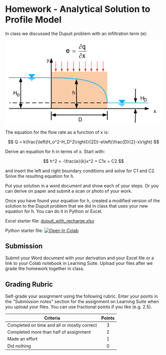 # Homework - Analytical Solution to Profile Model

In class we discussed the Dupuit problem with an infiltration term (e):

![rect_section_e.gif](rect_section_e.gif)

The equation for the flow rate as a function of x is:

$$
Q = k\frac{\left(H_o^2-H_D^2\right)}{2D}-e\left(\frac{D}{2}-x\right)
$$

Derive an equation for h in terms of x. Start with:

$$
h^2 = -\frac{e}{k}x^2 + C1x + C2
$$

and insert the left and right boundary conditions and solve for C1 and C2. Solve the resulting equation for h.

Put your solution in a word document and show each of your steps. Or you can derive on paper and submit a scan or photo of your work.

Once you have found your equation for h, created a modified version of the solution to the Dupuit problem that we did in class that uses your new equation for h. You can do it in Python or Excel. 

Excel starter file: [dupuit_with_recharge.xlsx](dupuit_with_recharge.xlsx)

Python starter file: <a href="https://colab.research.google.
com/github/njones61/ce544/blob/main/docs/unit1/07_analytical/dupuit_with_recharge.ipynb" target="_blank"><img 
src="https://colab.
research.google.com/assets/colab-badge.svg" alt="Open In Colab"/></a>

## Submission

Submit your Word document with your derivation and your Excel file or a link to your Colab notebook in Learning Suite. Upload your files after we grade the homework together in class.

## Grading Rubric

Self-grade your assignment using the following rubric. Enter your points in the "Submission notes" section for the assignment on Learning Suite when you upload your files. You can use fractional points if you like (e.g. 2.5).

| Criteria                                    | Points |
|---------------------------------------------|:------:|
| Completed on time and all or mostly correct |   3    |
| Completed more than half of assignment      |   2    |
| Made an effort                              |   1    |
| Did nothing                                 |   0    |